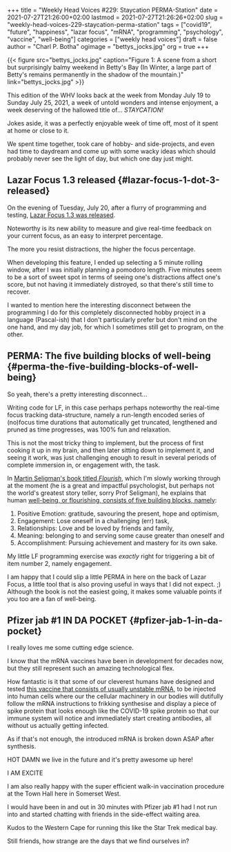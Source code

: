 +++
title = "Weekly Head Voices #229: Staycation PERMA-Station"
date = 2021-07-27T21:26:00+02:00
lastmod = 2021-07-27T21:26:26+02:00
slug = "weekly-head-voices-229-staycation-perma-station"
tags = ["covid19", "future", "happiness", "lazar focus", "mRNA", "programming", "psychology", "vaccine", "well-being"]
categories = ["weekly head voices"]
draft = false
author = "Charl P. Botha"
ogimage = "bettys_jocks.jpg"
org = true
+++

{{< figure src="bettys_jocks.jpg" caption="Figure 1: A scene from a short but surprisingly balmy weekend in Betty's Bay (In Winter, a large part of Betty's remains permanently in the shadow of the mountain.)" link="bettys_jocks.jpg" >}}

This edition of the WHV looks back at the week from Monday July 19 to Sunday
July 25, 2021, a week of untold wonders and intense enjoyment, a week deserving
of the hallowed title of... _STAYCATION!_

Jokes aside, it was a perfectly enjoyable week of time off, most of it spent at
home or close to it.

We spent time together, took care of hobby- and side-projects, and even had
time to daydream and come up with some wacky ideas which should probably never
see the light of day, but which one day just might.


## Lazar Focus 1.3 released {#lazar-focus-1-dot-3-released}

On the evening of Tuesday, July 20, after a flurry of programming and testing,
[Lazar Focus 1.3 was released](https://lazarfocused.com/2021/07/21/lazar-focus-1.3.0-released-real-time-focus-feedback/).

Noteworthy is its new ability to measure and give real-time feedback on your
current focus, as an easy to interpret percentage.

The more you resist distractions, the higher the focus percentage.

When developing this feature, I ended up selecting a 5 minute rolling window,
after I was initially planning a pomodoro length. Five minutes seem to be a
sort of sweet spot in terms of seeing one's distractions affect one's score,
but not having it immediately distroyed, so that there's still time to recover.

I wanted to mention here the interesting disconnect between the programming I
do for this completely disconnected hobby project in a language (Pascal-ish)
that I don't particularly prefer but don't mind on the one hand, and my day
job, for which I sometimes still get to program, on the other.


## PERMA: The five building blocks of well-being {#perma-the-five-building-blocks-of-well-being}

So yeah, there's a pretty interesting disconnect...

Writing code for LF, in this case perhaps perhaps noteworthy the real-time
focus tracking data-structure, namely a run-length encoded series of (no)focus
time durations that automatically get truncated, lengthened and pruned as time
progresses, was 100% fun and relaxation.

This is not the most tricky thing to implement, but the process of first
cooking it up in my brain, and then later sitting down to implement it, and
seeing it work, was just challenging enough to result in several periods of
complete immersion in, or engagement with, the task.

In [Martin Seligman's book titled _Flourish_](https://www.amazon.com/Flourish-Visionary-Understanding-Happiness-Well-being/dp/1439190763/ref=sr%5F1%5F6?dchild=1&qid=1627409990&refinements=p%5F27%3AMartin+Seligman&s=books&sr=1-6), which I'm slowly working through
at the moment (he is a great and impactful psychologist, but perhaps not the
world's greatest story teller, sorry Prof Seligman), he explains that human
[well-being, or flourishing, consists of five building blocks, namely](https://ppc.sas.upenn.edu/learn-more/perma-theory-well-being-and-perma-workshops):

1.  Positive Emotion: gratitude, savouring the present, hope and optimism,
2.  Engagement: Lose oneself in a challenging (err) task,
3.  Relationships: Love and be loved by friends and family,
4.  Meaning: belonging to and serving some cause greater than oneself and
5.  Accomplishment: Pursuing achievement and mastery for its own sake.

My little LF programming exercise was _exactly_ right for triggering a bit of
item number 2, namely engagement.

I am happy that I could slip a little PERMA in here on the back of Lazar Focus,
a little tool that is also proving useful in ways that I did not expect. ;)
Although the book is not the easiest going, it makes some valuable points if
you too are a fan of well-being.


## Pfizer jab #1 IN DA POCKET {#pfizer-jab-1-in-da-pocket}

I really loves me some cutting edge science.

I know that the mRNA vaccines have been in development for decades now, but
they still represent such an amazing technological flex.

How fantastic is it that some of our cleverest humans have designed and tested
[this vaccine that consists of usually unstable mRNA](https://www.cdc.gov/coronavirus/2019-ncov/vaccines/different-vaccines/mrna.html), to be injected into human
cells where our the cellular machinery in our bodies will dutifully follow the
mRNA instructions to frikking synthesise and display a piece of spike protein
that looks enough like the COVID-19 spike protein so that our immune system
will notice and immediately start creating antibodies, all without us actually
getting infected.

As if that's not enough, the introduced mRNA is broken down ASAP after
synthesis.

HOT DAMN we live in the future and it's pretty awesome up here!

I AM EXCITE

I am also really happy with the super efficient walk-in vaccination procedure at the Town Hall here in Somerset West.

I would have been in and out in 30 minutes with Pfizer jab #1 had I not run
into and started chatting with friends in the side-effect waiting area.

Kudos to the Western Cape for running this like the Star Trek medical bay.

Still friends, how strange are the days that we find ourselves in?
